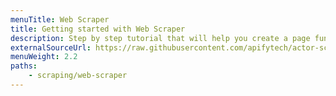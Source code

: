```yaml
---
menuTitle: Web Scraper
title: Getting started with Web Scraper
description: Step by step tutorial that will help you create a page function for Web Scraper.
externalSourceUrl: https://raw.githubusercontent.com/apifytech/actor-scraper/master/docs/build/web-scraper-tutorial.md
menuWeight: 2.2
paths:
    - scraping/web-scraper
---
```

